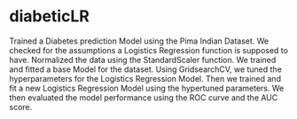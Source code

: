 # diabeticLR
Trained a Diabetes prediction Model using the Pima Indian Dataset.
We checked for the assumptions a Logistics Regression function is supposed to have.
Normalized the data using the StandardScaler function. 
We trained and fitted a base Model for the dataset.
Using GridsearchCV, we tuned the hyperparameters for the Logistics Regression Model. 
Then we trained and fit a new Logistics Regression Model using the hypertuned parameters.
We then evaluated the model performance using the ROC curve and the AUC score.
